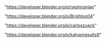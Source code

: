 "https://developer.blender.org/p/raginiranjan"

"https://developer.blender.org/p/Brighton04"

"https://developer.blender.org/p/carloszueck"

"https://developer.blender.org/p/kalyanresults9"

 
